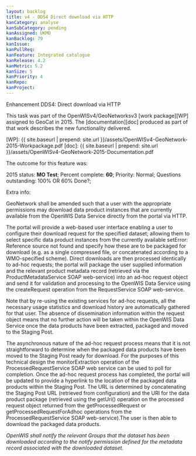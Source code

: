 ```yaml
---
layout: backlog
title: v4 - DDS4 Direct download via HTTP
kanCategory: analyse
kanSubCategory: pending
kanAssigned: UKMO
kanBacklog: 79
kanIssue:
kanPullReq:
kanFeature: Integrated catalogue
kanRelease: 4.2
kanMetric: 5.2
kanSize: 5
kanPriority: 4
kanRepo:
kanProject:
---
```

Enhancement DDS4: Direct download via HTTP

This task was part of the OpenWISv4/GeoNetworksv3 [work package][WP] assigned to GeoCat in 2015.  The [documentation][doc] produced as part of that work describes the new functionality delivered.

[WP]: {{ site.baseurl | prepend: site.url }}/assets/OpenWISv4-GeoNetwork-2015-Workpackage.pdf
[doc]: {{ site.baseurl | prepend: site.url }}/assets/OpenWISv4-GeoNetwork-2015-Documentation.pdf

The outcome for this feature was:

2015 status: **MO Test**; Percent complete: **60**; Priority: Normal; Questions outstanding: 100% OR 60% Done?;

Extra info:

GeoNetwork shall be amended such that a user with the appropriate permissions may download data product instances that are currently available from the OpenWIS Data Service directly from the portal via HTTP.

The portal will provide a web-based user interface enabling a user to configure their download request for the specified dataset; allowing them to select specific data product instances from the currently available setError: Reference source not found and specify how these are to be packaged for download (e.g. as a single compressed file, or concatenated according to a WMO-specified scheme).
Direct downloads are then processed identically to ad-hoc requests; the portal will package the user supplied information and the relevant product metadata record (retrieved via the ProductMetadataService SOAP web-service) into an ad-hoc request object and send it for validation and processing to the OpenWIS Data Service using the createRequest operation from the RequestService SOAP web-service.

Note that by re-using the existing services for ad-hoc requests, all the necessary usage statistics and download history are automatically gathered for that user. The absence of dissemination information within the request object means that no further action will be taken within the OpenWIS Data Service once the data products have been extracted, packaged and moved to the Staging Post.

The asynchronous nature of the ad-hoc request process means that it is not straightforward to determine when the packaged data products have been moved to the Staging Post ready for download. For the purposes of this technical design the monitorExtraction operation of the ProcessedRequestService SOAP web service can be used to poll for completion.
Once the ad-hoc request process has completed, the portal will be updated to provide a hyperlink to the location of the packaged data products within the Staging Post. The URL is determined by concatenating the Staging Post URL (retrieved from configuration) and the URI for the data product package (retrieved using the getUri() operation on the processed request object returned from the getProcessedRequest or getProcessedRequestForAdhoc operations from the ProcessedRequestService SOAP web-service).The user is then able to download the packaged data products.

_OpenWIS shall notify the relevant Groups that the dataset has been downloaded according to the notify permission defined for the metadata record associated with the downloaded dataset._
